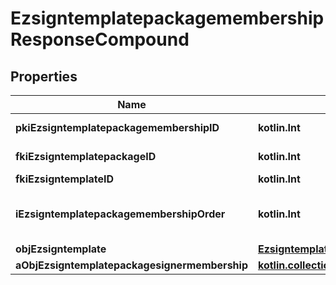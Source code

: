 
# EzsigntemplatepackagemembershipResponseCompound

## Properties
| Name | Type | Description | Notes |
| ------------ | ------------- | ------------- | ------------- |
| **pkiEzsigntemplatepackagemembershipID** | **kotlin.Int** | The unique ID of the Ezsigntemplatepackagemembership |  |
| **fkiEzsigntemplatepackageID** | **kotlin.Int** | The unique ID of the Ezsigntemplatepackage |  |
| **fkiEzsigntemplateID** | **kotlin.Int** | The unique ID of the Ezsigntemplate |  |
| **iEzsigntemplatepackagemembershipOrder** | **kotlin.Int** | The order in which the Ezsigntemplate will be imported when using an Ezsigntemplatepackage. |  |
| **objEzsigntemplate** | [**EzsigntemplateResponseCompound**](EzsigntemplateResponseCompound.md) |  |  |
| **aObjEzsigntemplatepackagesignermembership** | [**kotlin.collections.List&lt;EzsigntemplatepackagesignermembershipResponseCompound&gt;**](EzsigntemplatepackagesignermembershipResponseCompound.md) |  |  |



